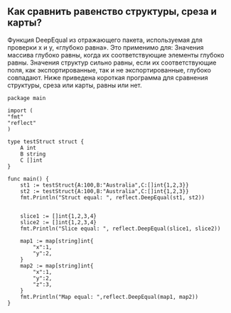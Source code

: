 ## Как сравнить равенство структуры, среза и карты?
Функция DeepEqual из отражающего пакета, используемая для проверки x и y, «глубоко равна». Это применимо для: Значения массива глубоко равны, когда их соответствующие элементы глубоко равны. Значения структур сильно равны, если их соответствующие поля, как экспортированные, так и не экспортированные, глубоко совпадают. Ниже приведена короткая программа для сравнения структуры, среза или карты, равны или нет.

```golang
package main
 
import (
"fmt"
"reflect"
)
 
type testStruct struct {
    A int
    B string
    C []int
}
 
func main() {
    st1 := testStruct{A:100,B:"Australia",C:[]int{1,2,3}}   
    st2 := testStruct{A:100,B:"Australia",C:[]int{1,2,3}}
    fmt.Println("Struct equal: ", reflect.DeepEqual(st1, st2))
     
     
    slice1 := []int{1,2,3,4}
    slice2 := []int{1,2,3,4}
    fmt.Println("Slice equal: ", reflect.DeepEqual(slice1, slice2))
     
    map1 := map[string]int{ 
        "x":1,
        "y":2,
    }
    map2 := map[string]int{ 
        "x":1,
        "y":2,
        "z":3,
    }
    fmt.Println("Map equal: ",reflect.DeepEqual(map1, map2))
}
```
